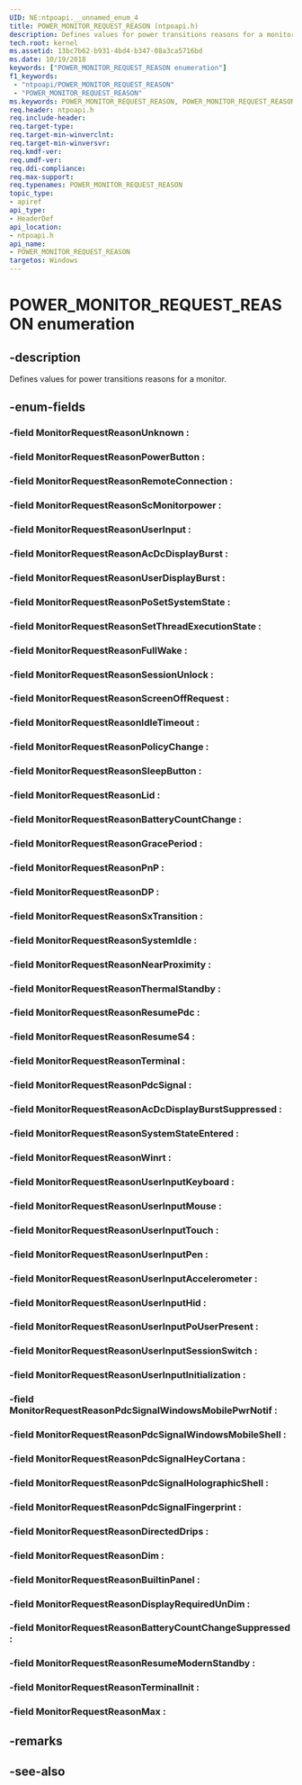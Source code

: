 ```yaml
---
UID: NE:ntpoapi.__unnamed_enum_4
title: POWER_MONITOR_REQUEST_REASON (ntpoapi.h)
description: Defines values for power transitions reasons for a monitor.
tech.root: kernel
ms.assetid: 13bc7b62-b931-4bd4-b347-08a3ca5716bd
ms.date: 10/19/2018
keywords: ["POWER_MONITOR_REQUEST_REASON enumeration"]
f1_keywords:
 - "ntpoapi/POWER_MONITOR_REQUEST_REASON"
 - "POWER_MONITOR_REQUEST_REASON"
ms.keywords: POWER_MONITOR_REQUEST_REASON, POWER_MONITOR_REQUEST_REASON, 
req.header: ntpoapi.h
req.include-header:
req.target-type:
req.target-min-winverclnt:
req.target-min-winversvr:
req.kmdf-ver:
req.umdf-ver:
req.ddi-compliance:
req.max-support:
req.typenames: POWER_MONITOR_REQUEST_REASON
topic_type: 
- apiref
api_type: 
- HeaderDef
api_location:
- ntpoapi.h
api_name: 
- POWER_MONITOR_REQUEST_REASON
targetos: Windows
---
```


# POWER_MONITOR_REQUEST_REASON enumeration

## -description

Defines values for power transitions reasons for a monitor.

## -enum-fields

### -field MonitorRequestReasonUnknown : 
### -field MonitorRequestReasonPowerButton : 
### -field MonitorRequestReasonRemoteConnection : 
### -field MonitorRequestReasonScMonitorpower : 
### -field MonitorRequestReasonUserInput : 
### -field MonitorRequestReasonAcDcDisplayBurst : 
### -field MonitorRequestReasonUserDisplayBurst : 
### -field MonitorRequestReasonPoSetSystemState : 
### -field MonitorRequestReasonSetThreadExecutionState : 
### -field MonitorRequestReasonFullWake : 
### -field MonitorRequestReasonSessionUnlock : 
### -field MonitorRequestReasonScreenOffRequest : 
### -field MonitorRequestReasonIdleTimeout : 
### -field MonitorRequestReasonPolicyChange : 
### -field MonitorRequestReasonSleepButton : 
### -field MonitorRequestReasonLid : 
### -field MonitorRequestReasonBatteryCountChange : 
### -field MonitorRequestReasonGracePeriod : 
### -field MonitorRequestReasonPnP : 
### -field MonitorRequestReasonDP : 
### -field MonitorRequestReasonSxTransition : 
### -field MonitorRequestReasonSystemIdle : 
### -field MonitorRequestReasonNearProximity : 
### -field MonitorRequestReasonThermalStandby : 
### -field MonitorRequestReasonResumePdc : 
### -field MonitorRequestReasonResumeS4 : 
### -field MonitorRequestReasonTerminal : 
### -field MonitorRequestReasonPdcSignal : 
### -field MonitorRequestReasonAcDcDisplayBurstSuppressed : 
### -field MonitorRequestReasonSystemStateEntered : 
### -field MonitorRequestReasonWinrt : 
### -field MonitorRequestReasonUserInputKeyboard : 
### -field MonitorRequestReasonUserInputMouse : 
### -field MonitorRequestReasonUserInputTouch : 
### -field MonitorRequestReasonUserInputPen : 
### -field MonitorRequestReasonUserInputAccelerometer : 
### -field MonitorRequestReasonUserInputHid : 
### -field MonitorRequestReasonUserInputPoUserPresent : 
### -field MonitorRequestReasonUserInputSessionSwitch : 
### -field MonitorRequestReasonUserInputInitialization : 
### -field MonitorRequestReasonPdcSignalWindowsMobilePwrNotif : 
### -field MonitorRequestReasonPdcSignalWindowsMobileShell : 
### -field MonitorRequestReasonPdcSignalHeyCortana : 
### -field MonitorRequestReasonPdcSignalHolographicShell : 
### -field MonitorRequestReasonPdcSignalFingerprint : 
### -field MonitorRequestReasonDirectedDrips :
### -field MonitorRequestReasonDim :
### -field MonitorRequestReasonBuiltinPanel :
### -field MonitorRequestReasonDisplayRequiredUnDim :
### -field MonitorRequestReasonBatteryCountChangeSuppressed :
### -field MonitorRequestReasonResumeModernStandby :
### -field MonitorRequestReasonTerminalInit :
### -field MonitorRequestReasonMax : 

## -remarks

## -see-also
